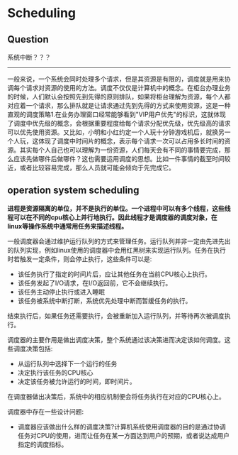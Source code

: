 # Scheduling

## Question

系统中断？？？

------

一般来说，一个系统会同时处理多个请求，但是其资源是有限的，调度就是用来协调每个请求对资源的使用的方法。调度不仅仅是计算机中的概念。在柜台办理业务的时候，人们默认会按照先到先得的原则排队，如果将柜台理解为资源，每个人都对应着一个请求，那么排队就是让请求通过先到先得的方式来使用资源，这是一种直观的调度策略1.在业务办理窗口经常能够看到"VIP用户优先"的标识，这就体现了调度中优先级的概念，会根据重要程度给每个请求分配优先级，优先级高的请求可以优先使用资源。又比如，小明和小红约定一个人玩十分钟游戏机后，就换另一个人玩，这体现了调度中时间片的概念，表示每个请求一次可以占用多长时间的资源。其实每个人自己也可以理解为一份资源，人们每天会有不同的事情要完成，那么应该先做哪件后做哪件？这也需要运用调度的思想。比如一件事情的截至时间较近，或者比较容易完成，那么人员就可能会倾向于先完成它。


## operation system scheduling

**进程是资源隔离的单位，并不是执行的单位。一个进程中可以有多个线程，这些线程可以在不同的cpu核心上并行地执行。因此线程才是调度器的调度对象，在linux等操作系统中通常用任务来描述线程。**

一般调度器会通过维护运行队列的方式来管理任务。运行队列并非一定由先进先出的队列实现，例如linux使用的调度器中会用红黑树来实现运行队列。任务在执行时若触发一定条件，则会停止执行，这些条件可以是:

+ 该任务执行了指定的时间片后，应让其他任务在当前CPU核心上执行。
+ 该任务发起了I/O请求，在I/O返回前，它不会继续执行。
+ 该任务主动停止执行或进入睡眠
+ 该任务被系统中断打断，系统优先处理中断而暂缓任务的执行。

结束执行后，如果任务还需要执行，会被重新加入运行队列，并等待再次被调度执行。

调度器的主要作用是做出调度决策，整个系统通过该决策进而决定该如何调度。这些调度决策包括:

+ 从运行队列中选择下一个运行的任务
+ 决定执行该任务的CPU核心
+ 决定该任务被允许运行的时间，即时间片。
 


在调度器做出决策后，系统中的相应机制便会将任务执行在对应的CPU核心上。


调度器中存在一些设计问题:

+ 调度器应该做出什么样的调度决策?计算机系统使用调度器的目的是通过协调任务对CPU的使用，进而让任务在某一方面达到用户的预期，或者说达成用户指定的调度指标。


